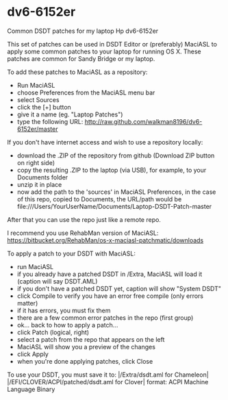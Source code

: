 # dv6-6152er
Common DSDT patches for my laptop Hp dv6-6152er

This set of patches can be used in DSDT Editor or (preferably) MaciASL to apply
some common patches to your laptop for running OS X.  These patches are common
for Sandy Bridge or my laptop.

To add these patches to MaciASL as a repository:
- Run MaciASL
- choose Preferences from the MaciASL menu bar
- select Sources
- click the [+] button
- give it a name (eg. "Laptop Patches")
- type the following URL: http://raw.github.com/walkman8196/dv6-6152er/master

If you don't have internet access and wish to use a repository locally:
- download the .ZIP of the repository from github (Download ZIP button on right side)
- copy the resulting .ZIP to the laptop (via USB), for example, to your Documents folder
- unzip it in place
- now add the path to the 'sources' in MaciASL Preferences, in the case of this repo, copied to Documents, the URL/path would be file:///Users/YourUserName/Documents/Laptop-DSDT-Patch-master

After that you can use the repo just like a remote repo.


I recommend you use RehabMan version of MaciASL: 
https://bitbucket.org/RehabMan/os-x-maciasl-patchmatic/downloads


To apply a patch to your DSDT with MaciASL:
- run MaciASL
- if you already have a patched DSDT in /Extra, MaciASL will load it 
  (caption will say DSDT.AML)
- if you don't have a patched DSDT yet, caption will show "System DSDT"
- click Compile to verify you have an error free compile
  (only errors matter)
- if it has errors, you must fix them
- there are a few common error patches in the repo (first group)
- ok... back to how to apply a patch...
- click Patch (logical, right)
- select a patch from the repo that appears on the left
- MaciASL will show you a preview of the changes
- click Apply
- when you're done applying patches, click Close

To use your DSDT, you must save it to:
|/Extra/dsdt.aml for Chameleon|
|/EFI/CLOVER/ACPI/patched/dsdt.aml for Clover|
format: ACPI Machine Language Binary
